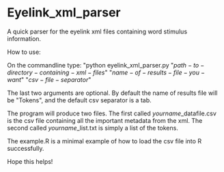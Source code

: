 # Eyelink_xml_parser
A quick parser for the eyelink xml files containing word stimulus information.

How to use:

On the commandline type: "python eyelink_xml_parser.py "$path-to-directory-containing-xml-files$" "$name-of-results-file-you-   want$" "$csv-file-separator$"
  
The last two arguments are optional. By default the name of results file will be "Tokens", and the default csv separator is a tab.

The program will produce two files. The first called $yourname$_datafile.csv is the csv file containing all the important metadata from the xml. The second called $yourname$_list.txt is simply a list of the tokens.
  
The example.R is a minimal example of how to load the csv file into R successfully.

Hope this helps!
